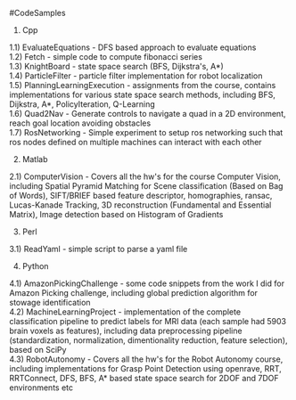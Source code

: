 #CodeSamples

1) Cpp

1.1) EvaluateEquations - DFS based approach to evaluate equations <br />
1.2) Fetch - simple code to compute fibonacci series <br />
1.3) KnightBoard - state space search (BFS, Dijkstra's, A*) <br />
1.4) ParticleFilter - particle filter implementation for robot localization <br />
1.5) PlanningLearningExecution - assignments from the course, contains implementations for various state space search methods, including BFS, Dijkstra, A*, PolicyIteration, Q-Learning <br />
1.6) Quad2Nav - Generate controls to navigate a quad in a 2D environment, reach goal location avoiding obstacles <br />
1.7) RosNetworking - Simple experiment to setup ros networking such that ros nodes defined on multiple machines can interact with each other <br />

2) Matlab

2.1) ComputerVision - Covers all the hw's for the course Computer Vision, including Spatial Pyramid Matching for Scene classification (Based on Bag of Words), SIFT/BRIEF based feature descriptor, homographies, ransac, Lucas-Kanade Tracking, 3D reconstruction (Fundamental and Essential Matrix), Image detection based on Histogram of Gradients <br />

3) Perl

3.1) ReadYaml - simple script to parse a yaml file <br />

4) Python

4.1) AmazonPickingChallenge - some code snippets from the work I did for Amazon Picking challenge, including global prediction algorithm for stowage identification <br />
4.2) MachineLearningProject - implementation of the complete classification pipeline to predict labels for MRI data (each sample had 5903 brain voxels as features), including data preprocessing pipeline (standardization, normalization, dimentionality reduction, feature selection), based on SciPy <br />
4.3) RobotAutonomy - Covers all the hw's for the Robot Autonomy course, including implementations for Grasp Point Detection using openrave, RRT, RRTConnect, DFS, BFS, A* based state space search for 2DOF and 7DOF environments etc <br />

